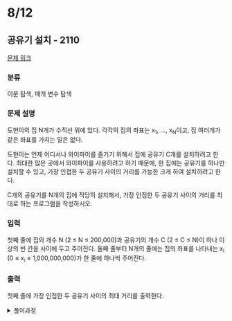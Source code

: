 # 8/12
## 공유기 설치 - 2110 

[문제 링크](https://www.acmicpc.net/problem/2110) 

### 분류

이분 탐색, 매개 변수 탐색

### 문제 설명

<p>도현이의 집 N개가 수직선 위에 있다. 각각의 집의 좌표는 x<sub>1</sub>, ..., x<sub>N</sub>이고, 집 여러개가 같은 좌표를 가지는 일은 없다.</p>

<p>도현이는 언제 어디서나 와이파이를 즐기기 위해서 집에 공유기 C개를 설치하려고 한다. 최대한 많은 곳에서 와이파이를 사용하려고 하기 때문에, 한 집에는 공유기를 하나만 설치할 수 있고, 가장 인접한 두 공유기 사이의 거리를 가능한 크게 하여 설치하려고 한다.</p>

<p>C개의 공유기를 N개의 집에 적당히 설치해서, 가장 인접한 두 공유기 사이의 거리를 최대로 하는 프로그램을 작성하시오.</p>

### 입력 

 <p>첫째 줄에 집의 개수 N (2 ≤ N ≤ 200,000)과 공유기의 개수 C (2 ≤ C ≤ N)이 하나 이상의 빈 칸을 사이에 두고 주어진다. 둘째 줄부터 N개의 줄에는 집의 좌표를 나타내는 x<sub>i</sub> (0 ≤ x<sub>i</sub> ≤ 1,000,000,000)가 한 줄에 하나씩 주어진다.</p>

### 출력 

 <p>첫째 줄에 가장 인접한 두 공유기 사이의 최대 거리를 출력한다.</p>



<details>
<summary>풀이과정</summary>
<div markdown="1">

이문제 풀려고 이분탐색 쉬운문제들로 감잡았어요<br>

routerCount == c인 shortestLen을 이분탐색으로 찾기<br><br>

shortestLen이 mid일 때 충족하면 (routerCount >= c) => res 저장 후 shortestLen 늘려서 재탐색<br>
(routerCount > c이어도 shortestLen이 아닌데서 공유기 설치를 안하면 해당됨)<br>
routerCount < c이면 => shortestLen 줄여서 재탐색<br>

</div>
</details>
